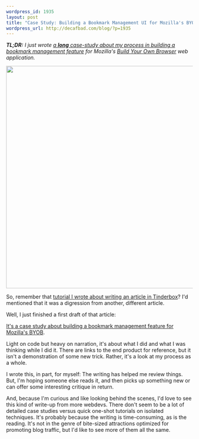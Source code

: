 ```yaml
--- 
wordpress_id: 1935
layout: post
title: "Case Study: Building a Bookmark Management UI for Mozilla's BYOB"
wordpress_url: http://decafbad.com/blog/?p=1935
---
```

<em><strong>TL;DR:</strong> I just wrote [a **long** case-study about my process in building a bookmark management feature][article] for Mozilla's [Build Your Own Browser][byob] web application.</em>

[<img src="http://decafbad.com/2010/06/byob-bookmarks-ui/img/bookmarks.png" width="600" />][article]

So, remember that [tutorial I wrote about writing an article in Tinderbox][tinderbox]? I'd mentioned that it was a digression from another, different article. 

Well, I just finished a first draft of that article: 

[It's a case study about building a bookmark management feature for Mozilla's BYOB][article].

Light on code but heavy on narration, it's about what I did and what I was thinking while I did it. There are links to the end product for reference, but it isn't a demonstration of some new trick. Rather, it's a look at my process as a whole.

I wrote this, in part, for myself: The writing has helped me review things. But, I'm hoping someone else reads it, and then picks up something new or can offer some interesting critique in return.

And, because I'm curious and like looking behind the scenes, I'd love to see this kind of write-up from more webdevs. There don't seem to be a lot of detailed case studies versus quick one-shot tutorials on isolated techniques. It's probably because the writing is time-consuming, as is the reading. It's not in the genre of bite-sized attractions optimized for promoting blog traffic, but I'd like to see more of them all the same.

[tinderbox]: http://decafbad.com/blog/2010/06/07/tinderbox-article-tutorial
[byob]: http://byob.mozilla.com/
[article]: http://decafbad.com/2010/06/byob-bookmarks-ui/
